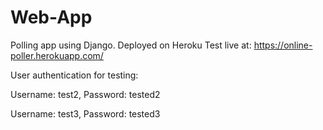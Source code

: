 # Web-App
Polling app using Django. Deployed on Heroku
Test live at: https://online-poller.herokuapp.com/

User authentication for testing:


Username: test2,
Password: tested2

Username: test3,
Password: tested3
